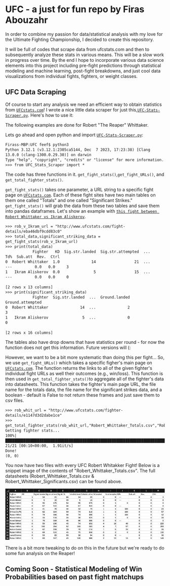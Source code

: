 # UFC - a just for fun repo by Firas Abouzahr
In order to combine my passion for data/statistical analysis with my love for the Ultimate Fighting Championship, I decided to create this repository. 

It will be full of codes that scrape data from ufcstats.com and then to subsequently analyze these stats in various means. This will be a slow work in progress over time. By the end I hope to incorporate various data science elements into this project including pre-fight predictions through statistical modeling and machine learning, post-fight breakdowns, and just cool data visualizations from individual fights, fighters, or weight classes.


## UFC Data Scraping

Of course to start any analysis we need an efficient way to obtain statistics from [`UFCstats.com`](http://www.ufcstats.com/statistics/events/completed)! I wrote a nice little data scraper for just this,[`UFC-Stats-Scraper.py`](https://github.com/FirasAbouzahr/UFC/blob/main/UFC-Stats-Scraper.py). Here's how to use it:

The following examples are done for Robert "The Reaper" Whittaker.

Lets go ahead and open python and import [`UFC-Stats-Scraper.py`](https://github.com/FirasAbouzahr/UFC/blob/main/UFC-Stats-Scraper.py):

```
Firass-MBP:UFC feef$ python3
Python 3.12.1 (v3.12.1:2305ca5144, Dec  7 2023, 17:23:38) [Clang 13.0.0 (clang-1300.0.29.30)] on darwin
Type "help", "copyright", "credits" or "license" for more information.
>>> from UFC_Stats_Scraper import *
```

The code has three functions in it. ``get_fight_stats()``,``get_fight_URLs()``, and ``get_total_fighter_stats()``. 

``get_fight_stats()`` takes one parameter, a URL string to a specific fight page on [`UFCstats.com`](http://www.ufcstats.com/statistics/events/completed). Each of these fight sites have two main tables on them one called "Totals" and one called "Significant Strikes." ``get_fight_stats()`` will grab the data from these two tables and save them into pandas dataframes. Let's show an example with [`this fight between Robert Whittaker vs Ikram Aliskerov`](http://www.ufcstats.com/fight-details/eba46dbf9cdd83c0).

```
>>> rob_v_Ikram_url = "http://www.ufcstats.com/fight-details/eba46dbf9cdd83c0" 
>>> total_data,significant_striking_data = get_fight_stats(rob_v_Ikram_url) 
>>> print(total_data)
            Fighter   KD  Sig.str.landed  Sig.str.attempted  ...            Td%  Sub.att  Rev.  Ctrl
0  Robert Whittaker  1.0              14                 21  ...        ---          0.0   0.0     3
1   Ikram Aliskerov  0.0               5                 15  ...        ---          0.0   0.0     0

[2 rows x 13 columns]
>>> print(significant_striking_data)
            Fighter  Sig.str.landed  ...  Ground.landed  Ground.attempted
0  Robert Whittaker              14  ...              2                 3
1   Ikram Aliskerov               5  ...              0                 0

[2 rows x 16 columns]
```

The tables also have drop downs that have statistics per round - for now the function does not get this information. Future versions will (: 

However, we want to be a bit more systematic than doing this per fight... So, we use ``get_fight_URLs()`` which takes a specific figher's main page on [`UFCstats.com`](http://www.ufcstats.com/statistics/events/completed). The function returns the links to all of the given fighter's individual fight URLs as well their outcomes (e.g., win/loss). This function is then used in ``get_total_fighter_stats()``to aggregate all of the fighter's data into datasheets. This function takes the fighter's main page URL, the file name for the totals data, the file name for the significant strikes data, and a boolean - default is False to not return these frames and just save them to csv files.

```
>>> rob_whit_url = "http://www.ufcstats.com/fighter-details/e1147d3d2dabe1ce"
>>> get_total_fighter_stats(rob_whit_url,"Robert_Whittaker_Totals.csv","Robert_Whittaker_Significants.csv")
Getting fighter stats...
100%|█████████████████████████████████████████████████████████████████████████| 21/21 [00:10<00:00,  1.91it/s]
Done!
(0, 0)
```
You now have two files with every UFC Robert Whitakker Fight! Below is a snippet image of the contents of "Robert_Whittaker_Totals.csv". The full datasheets (Robert_Whittaker_Totals.csv & Robert_Whittaker_Significants.csv) can be found above.


![Local Image](Figures/Example-Totals-Datafile.png)

There is a bit more tweaking to do on this in the future but we're ready to do some fun analysis on the Reaper! 

## Coming Soon - Statistical Modeling of Win Probabilities based on past fight matchups
